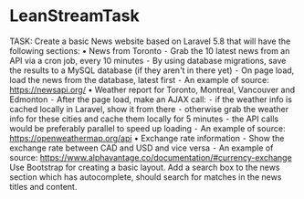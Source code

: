 # LeanStreamTask
TASK:  Create a basic News website based on Laravel 5.8 that will have the following sections:      •    News from Toronto     ⁃    Grab the 10 latest news from an API via a cron job, every 10 minutes     ⁃    By using database migrations, save the results to a MySQL database (if they aren't in there yet)     ⁃    On page load, load the news from the database, latest first     ⁃    An example of source: https://newsapi.org/       •    Weather report for Toronto, Montreal, Vancouver and Edmonton     ⁃    After the page load, make an AJAX call:     ⁃    if the weather info is cached locally in Laravel, show it from there     ⁃    otherwise grab the weather info for these cities and cache them locally for 5 minutes     ⁃    the API calls would be preferably parallel to speed up loading     ⁃    An example of source: https://openweathermap.org/api       •    Exchange rate information     ⁃    Show the exchange rate between CAD and USD and vice versa     ⁃    An example of source: https://www.alphavantage.co/documentation/#currency-exchange  Use Bootstrap for creating a basic layout.  Add a search box to the news section which has autocomplete, should search for matches in the news titles and content.
